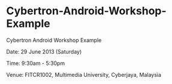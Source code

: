 Cybertron-Android-Workshop-Example
==================================

Cybertron Android Workshop Example

Date: 29 June 2013 (Saturday)

Time: 9:30am - 5:30pm

Venue: FITCR1002, Multimedia University, Cyberjaya, Malaysia
